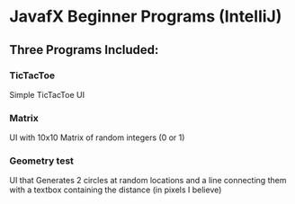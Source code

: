 # JavafX Beginner Programs (IntelliJ)

## Three Programs Included:
### TicTacToe
Simple TicTacToe UI

### Matrix
UI with 10x10 Matrix of random integers (0 or 1)

### Geometry test
UI that Generates 2 circles at random locations and
a line connecting them with a textbox containing the
distance (in pixels I believe)
